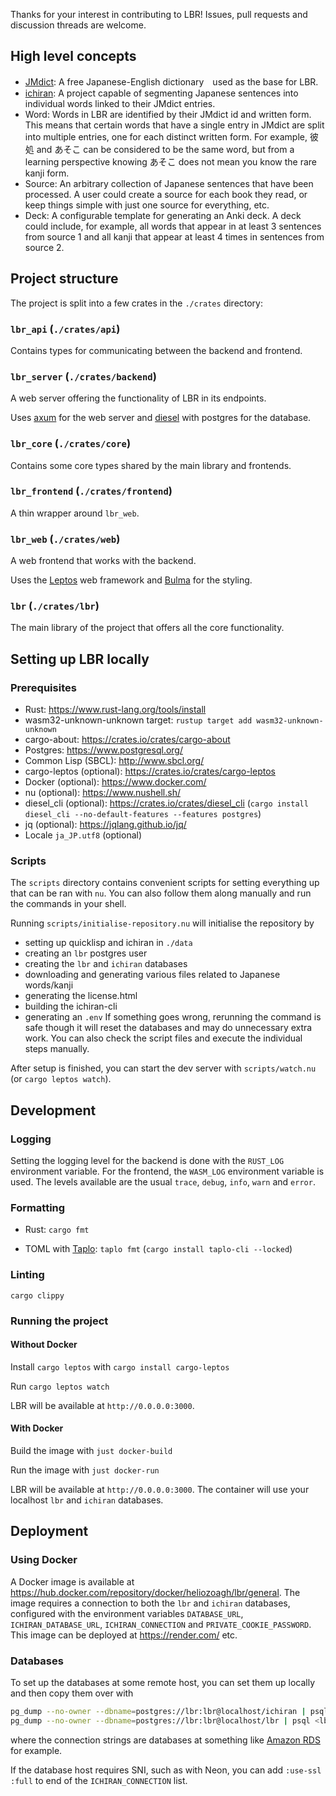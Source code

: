 Thanks for your interest in contributing to LBR! Issues, pull requests and discussion threads are welcome.


## High level concepts
- [JMdict](http://jmdict.org/): A free Japanese-English dictionary　used as the base for LBR.
- [ichiran](https://github.com/tshatrov/ichiran): A project capable of segmenting Japanese sentences into individual words linked to their JMdict entries.
- Word: Words in LBR are identified by their JMdict id and written form. This means that certain words that have a single entry in JMdict are split into multiple entries, one for each distinct written form. For example, 彼処 and あそこ can be considered to be the same word, but from a learning perspective knowing あそこ does not mean you know the rare kanji form.
- Source: An arbitrary collection of Japanese sentences that have been processed. A user could create a source for each book they read, or keep things simple with just one source for everything, etc.
- Deck: A configurable template for generating an Anki deck. A deck could include, for example, all words that appear in at least 3 sentences from source 1 and all kanji that appear at least 4 times in sentences from source 2.


## Project structure
The project is split into a few crates in the `./crates` directory:

### `lbr_api` (`./crates/api`)
Contains types for communicating between the backend and frontend.

### `lbr_server` (`./crates/backend`)
A web server offering the functionality of LBR in its endpoints.

Uses [axum](https://docs.rs/axum) for the web server and [diesel](https://docs.rs/diesel) with postgres for the database.

### `lbr_core` (`./crates/core`)
Contains some core types shared by the main library and frontends.

### `lbr_frontend` (`./crates/frontend`)
A thin wrapper around `lbr_web`.

### `lbr_web` (`./crates/web`)
A web frontend that works with the backend.

Uses the [Leptos](https://docs.rs/leptos) web framework and [Bulma](https://bulma.io/) for the styling.

### `lbr` (`./crates/lbr`)
The main library of the project that offers all the core functionality.


## Setting up LBR locally
### Prerequisites
- Rust: https://www.rust-lang.org/tools/install
- wasm32-unknown-unknown target: `rustup target add wasm32-unknown-unknown`
- cargo-about: https://crates.io/crates/cargo-about
- Postgres: https://www.postgresql.org/
- Common Lisp (SBCL): http://www.sbcl.org/
- cargo-leptos (optional): https://crates.io/crates/cargo-leptos
- Docker (optional): https://www.docker.com/
- nu (optional): https://www.nushell.sh/
- diesel_cli (optional): https://crates.io/crates/diesel_cli (`cargo install diesel_cli --no-default-features --features postgres`)
- jq (optional): https://jqlang.github.io/jq/
- Locale `ja_JP.utf8` (optional)

### Scripts
The `scripts` directory contains convenient scripts for setting everything up that can be ran with `nu`. You can also follow them along manually and run the commands in your shell.

Running `scripts/initialise-repository.nu` will initialise the repository by
- setting up quicklisp and ichiran in `./data`
- creating an `lbr` postgres user
- creating the `lbr` and `ichiran` databases
- downloading and generating various files related to Japanese words/kanji
- generating the license.html
- building the ichiran-cli
- generating an `.env`
If something goes wrong, rerunning the command is safe though it will reset the databases and may do unnecessary extra work. You can also check the script files and execute the individual steps manually.

After setup is finished, you can start the dev server with `scripts/watch.nu` (or `cargo leptos watch`).


## Development

### Logging
Setting the logging level for the backend is done with the `RUST_LOG` environment variable. For the frontend, the `WASM_LOG` environment variable is used. The levels available are the usual `trace`, `debug`, `info`, `warn` and `error`.

### Formatting
- Rust: `cargo fmt`

- TOML with [Taplo](https://taplo.tamasfe.dev/): `taplo fmt` (`cargo install taplo-cli --locked`)

### Linting
`cargo clippy`

### Running the project
#### Without Docker
Install `cargo leptos` with `cargo install cargo-leptos`

Run `cargo leptos watch`

LBR will be available at `http://0.0.0.0:3000`.

#### With Docker
Build the image with `just docker-build`

Run the image with `just docker-run`

LBR will be available at `http://0.0.0.0:3000`. The container will use your localhost `lbr` and `ichiran` databases.


## Deployment
### Using Docker
A Docker image is available at https://hub.docker.com/repository/docker/heliozoagh/lbr/general. The image requires a connection to both the `lbr` and `ichiran` databases, configured with the environment variables `DATABASE_URL`, `ICHIRAN_DATABASE_URL`, `ICHIRAN_CONNECTION` and `PRIVATE_COOKIE_PASSWORD`. This image can be deployed at https://render.com/ etc.

### Databases

To set up the databases at some remote host, you can set them up locally and then copy them over with
```bash
pg_dump --no-owner --dbname=postgres://lbr:lbr@localhost/ichiran | psql <ichiran-connection-string>
pg_dump --no-owner --dbname=postgres://lbr:lbr@localhost/lbr | psql <lbr-connection-string>
```
where the connection strings are databases at something like [Amazon RDS](https://aws.amazon.com/rds/) for example.

If the database host requires SNI, such as with Neon, you can add `:use-ssl :full` to end of the `ICHIRAN_CONNECTION` list.
